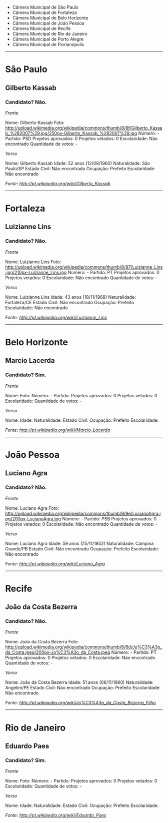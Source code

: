 
* Câmera Municipal de São Paulo
* Câmera Municipal de Fortaleza
* Câmera Municipal de Belo Horizonte
* Câmera Municipal de João Pessoa
* Câmera Municipal de Recife
* Câmera Municipal de Rio de Janeiro
* Câmera Municipal de Porto Alegre
* Câmera Municipal de Florianópolis

----

# São Paulo
## Gilberto Kassab
### Candidato? Não.

*Frente*

Nome: Gilberto Kassab
Foto: http://upload.wikimedia.org/wikipedia/commons/thumb/8/8f/Gilberto_Kassab_%282007%29.jpg/250px-Gilberto_Kassab_%282007%29.jpg
Número: -
Partido: PSD
Projetos aprovados: 0
Projetos vetados: 0
Escolaridade: Não encontrado
Quantidade de votos: -

*Verso*

Nome: Gilberto Kassab
Idade: 52 anos (12/08/1960)
Naturalidade: São Paulo/SP
Estado Civil: Não encontrado
Ocupação: Prefeito
Escolaridade: Não encontrado

*Fonte: http://pt.wikipedia.org/wiki/Gilberto_Kassab*

---

# Fortaleza
## Luizianne Lins
### Candidato? Não.

*Frente*

Nome: Luizianne Lins
Foto: http://upload.wikimedia.org/wikipedia/commons/thumb/8/87/Luizianne_Lins.jpg/210px-Luizianne_Lins.jpg
Número: -
Partido: PT
Projetos aprovados: 0
Projetos vetados: 0
Escolaridade: Não encontrado
Quantidade de votos: -

*Verso*

Nome: Luizianne Lins
Idade: 43 anos (18/11/1968)
Naturalidade: Fortaleza/CE
Estado Civil: Não encontrado
Ocupação: Prefeito
Escolaridade: Não encontrado

*Fonte: http://pt.wikipedia.org/wiki/Luizianne_Lins*

---

# Belo Horizonte
## Marcio Lacerda
### Candidato? Sim.

*Frente*

Nome:
Foto:
Número: -
Partido: 
Projetos aprovados: 0
Projetos vetados: 0
Escolaridade: 
Quantidade de votos: -

*Verso*

Nome: 
Idade:
Naturalidade: 
Estado Civil: 
Ocupação: Prefeito
Escolaridade: 

*Fonte: http://pt.wikipedia.org/wiki/Marcio_Lacerda*

---

# João Pessoa
## Luciano Agra
### Candidato? Não.

*Frente*

Nome: Luciano Agra
Foto: http://upload.wikimedia.org/wikipedia/commons/thumb/9/9e/LucianoAgra.jpg/200px-LucianoAgra.jpg
Número: -
Partido: PSB
Projetos aprovados: 0
Projetos vetados: 0
Escolaridade: Não encontrado
Quantidade de votos: -

*Verso*

Nome: Luciano Agra
Idade: 59 anos (25/11/1952)
Naturalidade: Campina Grande/PB
Estado Civil: Não encontrado
Ocupação: Prefeito
Escolaridade: Não encontrado

*Fonte: http://pt.wikipedia.org/wiki/Luciano_Agra*

---

# Recife
## João da Costa Bezerra
### Candidato? Não.

*Frente*

Nome: João da Costa Bezerra
Foto: http://upload.wikimedia.org/wikipedia/commons/thumb/6/6d/Jo%C3%A3o_da_Costa.jpeg/200px-Jo%C3%A3o_da_Costa.jpeg
Número: -
Partido: PT
Projetos aprovados: 0
Projetos vetados: 0
Escolaridade: Não encontrado
Quantidade de votos: -

*Verso*

Nome: João da Costa Bezerra
Idade: 51 anos (06/11/1960)
Naturalidade: Angelim/PE
Estado Civil: Não encontrado
Ocupação: Prefeito
Escolaridade: Não encontrado

*Fonte: http://pt.wikipedia.org/wiki/Jo%C3%A3o_da_Costa_Bezerra_Filho*

---

# Rio de Janeiro
## Eduardo Paes
### Candidato? Sim.

*Frente*

Nome:
Foto:
Número: -
Partido: 
Projetos aprovados: 0
Projetos vetados: 0
Escolaridade: 
Quantidade de votos: -

*Verso*

Nome: 
Idade:
Naturalidade: 
Estado Civil: 
Ocupação: Prefeito
Escolaridade: 

*Fonte: http://pt.wikipedia.org/wiki/Eduardo_Paes*
